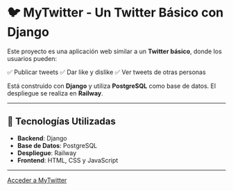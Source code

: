 # 🐦 MyTwitter - Un Twitter Básico con Django

Este proyecto es una aplicación web similar a un **Twitter básico**, donde los usuarios pueden:

✅ Publicar tweets 
✅ Dar like y dislike 
✅ Ver tweets de otras personas 

Está construido con **Django** y utiliza **PostgreSQL** como base de datos. El despliegue se realiza en **Railway**.

---

## 🚀 Tecnologías Utilizadas

- **Backend**: Django
- **Base de Datos**: PostgreSQL
- **Despliegue**: Railway
- **Frontend**: HTML, CSS y JavaScript

---
[Acceder a MyTwitter](https://mytwitter-production.up.railway.app)


